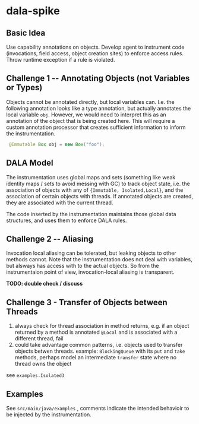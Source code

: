 # dala-spike


## Basic Idea

Use capability annotations on objects. Develop agent to instrument code (invocations, field access, object creation sites)
to enforce access rules. Throw runtime exception if a rule is violated.

## Challenge 1 -- Annotating Objects (not Variables or Types)

Objects cannot be annotated directly, but local variables can. I.e. the following annotation looks like a type annotation, but actually 
annotates the local variable `obj`. However, we would need to interpret this as an annotation of the object that is being created here. 
This will require a custom annotation processor that creates sufficient information to inform the instrumentation. 

```java
 @Immutable Box obj = new Box("foo");
```

## DALA Model

The instrumentation uses global maps and sets (something like weak identity maps / sets to avoid messing with GC) to track object state, i.e. the association of objects 
with any of `{Immutable, Isolated,Local}`, and the association of certain objects with threads. If annotated objects are created, they are associated with the current thread.

The code inserted by the instrumentation maintains those global data structures, and uses them to enforce DALA rules.

## Challenge 2 -- Aliasing

Invocation local aliasing can be tolerated, but leaking objects to other methods cannot. Note that the instrumentation does not deal
with variables, but alsways has access with to the actual objects. So from the instrumentaion point of view, invocation-local aliasing 
is transparent.

**TODO: double check / discuss**

## Challenge 3 - Transfer of Objects between Threads

1. always check for thread association in method returns, e.g. if an object returned by a method is annotated `@Local` and is associated with a different thread, fail
2. could take advantage  common patterns, i.e. objects used to transfer objects betwen threads. example: `BlockingQueue` with its `put` and `take` methods, perhaps model an intermediate `transfer` state where no thread owns the object

see `examples.Isolated3`

## Examples

See `src/main/java/examples` , comments indicate the intended behavioir to be injected by the instrumentation.



